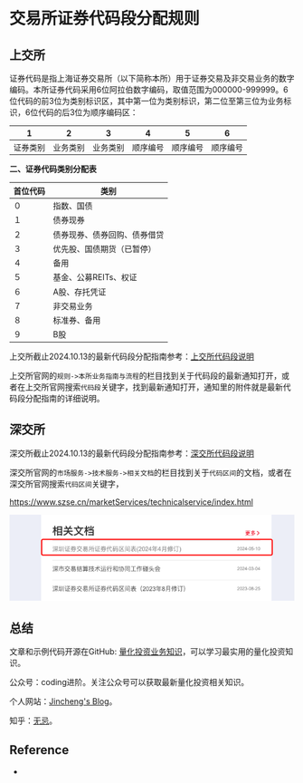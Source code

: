 # 交易所证券代码段分配规则

## 上交所

证券代码是指上海证券交易所（以下简称本所）用于证券交易及非交易业务的数字编码。本所证券代码采用6位阿拉伯数字编码，取值范围为000000-999999。6位代码的前3位为类别标识区，其中第一位为类别标识，第二位至第三位为业务标识，6位代码的后3位为顺序编码区：

| 1        | 2        | 3        | 4        | 5        | 6        |
| -------- | -------- | -------- | -------- | -------- | -------- |
| 证券类别 | 业务类别 | 业务类别 | 顺序编号 | 顺序编号 | 顺序编号 |



**二、证券代码类别分配表**

| **首位代码** | **类别**                     |
| ------------ | ---------------------------- |
| ０           | 指数、国债                   |
| １           | 债券现券                     |
| ２           | 债券现券、债券回购、债券借贷 |
| ３           | 优先股、国债期货（已暂停）   |
| ４           | 备用                         |
| ５           | 基金、公募REITs、权证        |
| ６           | A股、存托凭证                |
| ７           | 非交易业务                   |
| ８           | 标准券、备用                 |
| ９           | B股                          |

上交所截止2024.10.13的最新代码段分配指南参考：[上交所代码段说明](https://github.com/jincheng9/finance_tutorial/sse_securities_code_allocation_202403.docx)

上交所官网的`规则->本所业务指南与流程`的栏目找到关于代码段的最新通知打开，或者在上交所官网搜索`代码段`关键字，找到最新通知打开，通知里的附件就是最新代码段分配指南的详细说明。

## 深交所

深交所截止2024.10.13的最新代码段分配指南参考：[深交所代码段说明](https://github.com/jincheng9/finance_tutorial/szse_securities_code_allocation_2024.pdf)

深交所官网的`市场服务->技术服务->相关文档`的栏目找到关于`代码区间`的文档，或者在深交所官网搜索`代码区间`关键字，

https://www.szse.cn/marketServices/technicalservice/index.html

![image-20241013113742381](../img/szse_code_doc.png)

## 总结

文章和示例代码开源在GitHub: [量化投资业务知识](https://github.com/jincheng9/finance_tutorial)，可以学习最实用的量化投资知识。

公众号：coding进阶。关注公众号可以获取最新量化投资相关知识。

个人网站：[Jincheng's Blog](https://jincheng9.github.io/)。

知乎：[无忌](https://www.zhihu.com/people/thucuhkwuji)。



## Reference

* 